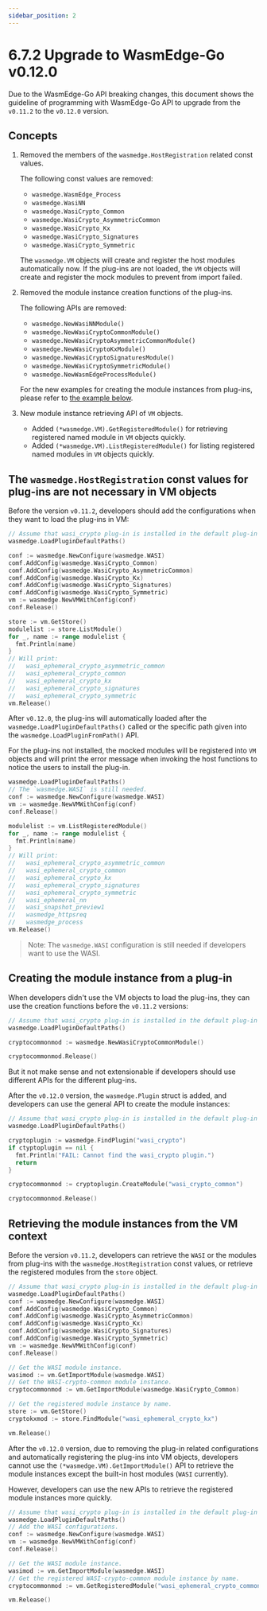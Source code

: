 ```yaml
---
sidebar_position: 2
---
```


# 6.7.2 Upgrade to WasmEdge-Go v0.12.0

Due to the WasmEdge-Go API breaking changes, this document shows the guideline of programming with WasmEdge-Go API to upgrade from the `v0.11.2` to the `v0.12.0` version.

## Concepts

1. Removed the members of the `wasmedge.HostRegistration` related const values.

    The following const values are removed:

    - `wasmedge.WasmEdge_Process`
    - `wasmedge.WasiNN`
    - `wasmedge.WasiCrypto_Common`
    - `wasmedge.WasiCrypto_AsymmetricCommon`
    - `wasmedge.WasiCrypto_Kx`
    - `wasmedge.WasiCrypto_Signatures`
    - `wasmedge.WasiCrypto_Symmetric`

    The `wasmedge.VM` objects will create and register the host modules automatically now. If the plug-ins are not loaded, the `VM` objects will create and register the mock modules to prevent from import failed.

2. Removed the module instance creation functions of the plug-ins.

    The following APIs are removed:

    - `wasmedge.NewWasiNNModule()`
    - `wasmedge.NewWasiCryptoCommonModule()`
    - `wasmedge.NewWasiCryptoAsymmetricCommonModule()`
    - `wasmedge.NewWasiCryptoKxModule()`
    - `wasmedge.NewWasiCryptoSignaturesModule()`
    - `wasmedge.NewWasiCryptoSymmetricModule()`
    - `wasmedge.NewWasmEdgeProcessModule()`

    For the new examples for creating the module instances from plug-ins, please refer to [the example below](#creating-the-module-instance-from-a-plug-in).

3. New module instance retrieving API of `VM` objects.

    - Added `(*wasmedge.VM).GetRegisteredModule()` for retrieving registered named module in `VM` objects quickly.
    - Added `(*wasmedge.VM).ListRegisteredModule()` for listing registered named modules in `VM` objects quickly.

## The `wasmedge.HostRegistration` const values for plug-ins are not necessary in VM objects

Before the version `v0.11.2`, developers should add the configurations when they want to load the plug-ins in VM:

```go
// Assume that wasi_crypto plug-in is installed in the default plug-in path.
wasmedge.LoadPluginDefaultPaths()

conf := wasmedge.NewConfigure(wasmedge.WASI)
comf.AddConfig(wasmedge.WasiCrypto_Common)
comf.AddConfig(wasmedge.WasiCrypto_AsymmetricCommon)
comf.AddConfig(wasmedge.WasiCrypto_Kx)
comf.AddConfig(wasmedge.WasiCrypto_Signatures)
comf.AddConfig(wasmedge.WasiCrypto_Symmetric)
vm := wasmedge.NewVMWithConfig(conf)
conf.Release()

store := vm.GetStore()
modulelist := store.ListModule()
for _, name := range modulelist {
  fmt.Println(name)
}
// Will print:
//   wasi_ephemeral_crypto_asymmetric_common
//   wasi_ephemeral_crypto_common
//   wasi_ephemeral_crypto_kx
//   wasi_ephemeral_crypto_signatures
//   wasi_ephemeral_crypto_symmetric
vm.Release()
```

After `v0.12.0`, the plug-ins will automatically loaded after the `wasmedge.LoadPluginDefaultPaths()` called or the specific path given into the `wasmedge.LoadPluginFromPath()` API.

For the plug-ins not installed, the mocked modules will be registered into `VM` objects and will print the error message when invoking the host functions to notice the users to install the plug-in.

```go
wasmedge.LoadPluginDefaultPaths()
// The `wasmedge.WASI` is still needed.
conf := wasmedge.NewConfigure(wasmedge.WASI)
vm := wasmedge.NewVMWithConfig(conf)
conf.Release()

modulelist := vm.ListRegisteredModule()
for _, name := range modulelist {
  fmt.Println(name)
}
// Will print:
//   wasi_ephemeral_crypto_asymmetric_common
//   wasi_ephemeral_crypto_common
//   wasi_ephemeral_crypto_kx
//   wasi_ephemeral_crypto_signatures
//   wasi_ephemeral_crypto_symmetric
//   wasi_ephemeral_nn
//   wasi_snapshot_preview1
//   wasmedge_httpsreq
//   wasmedge_process
vm.Release()
```

> Note: The `wasmedge.WASI` configuration is still needed if developers want to use the WASI.

## Creating the module instance from a plug-in

When developers didn't use the VM objects to load the plug-ins, they can use the creation functions before the `v0.11.2` versions:

```go
// Assume that wasi_crypto plug-in is installed in the default plug-in path.
wasmedge.LoadPluginDefaultPaths()

cryptocommonmod := wasmedge.NewWasiCryptoCommonModule()

cryptocommonmod.Release()
```

But it not make sense and not extensionable if developers should use different APIs for the different plug-ins.

After the `v0.12.0` version, the `wasmedge.Plugin` struct is added, and developers can use the general API to create the module instances:

```go
// Assume that wasi_crypto plug-in is installed in the default plug-in path.
wasmedge.LoadPluginDefaultPaths()

cryptoplugin := wasmedge.FindPlugin("wasi_crypto")
if ctyptoplugin == nil {
  fmt.Println("FAIL: Cannot find the wasi_crypto plugin.")
  return
}

cryptocommonmod := cryptoplugin.CreateModule("wasi_crypto_common")

cryptocommonmod.Release()
```

## Retrieving the module instances from the VM context

Before the version `v0.11.2`, developers can retrieve the `WASI` or the modules from plug-ins with the `wasmedge.HostRegistration` const values, or retrieve the registered modules from the `store` object.

```go
// Assume that wasi_crypto plug-in is installed in the default plug-in path.
wasmedge.LoadPluginDefaultPaths()
conf := wasmedge.NewConfigure(wasmedge.WASI)
comf.AddConfig(wasmedge.WasiCrypto_Common)
comf.AddConfig(wasmedge.WasiCrypto_AsymmetricCommon)
comf.AddConfig(wasmedge.WasiCrypto_Kx)
comf.AddConfig(wasmedge.WasiCrypto_Signatures)
comf.AddConfig(wasmedge.WasiCrypto_Symmetric)
vm := wasmedge.NewVMWithConfig(conf)
conf.Release()

// Get the WASI module instance.
wasimod := vm.GetImportModule(wasmedge.WASI)
// Get the WASI-crypto-common module instance.
cryptocommonmod := vm.GetImportModule(wasmedge.WasiCrypto_Common)

// Get the registered module instance by name.
store := vm.GetStore()
cryptokxmod := store.FindModule("wasi_ephemeral_crypto_kx")

vm.Release()
```

After the `v0.12.0` version, due to removing the plug-in related configurations and automatically registering the plug-ins into VM objects, developers cannot use the `(*wasmedge.VM).GetImportModule()` API to retrieve the module instances except the built-in host modules (`WASI` currently).

However, developers can use the new APIs to retrieve the registered module instances more quickly.

```go
// Assume that wasi_crypto plug-in is installed in the default plug-in path.
wasmedge.LoadPluginDefaultPaths()
// Add the WASI configurations.
conf := wasmedge.NewConfigure(wasmedge.WASI)
vm := wasmedge.NewVMWithConfig(conf)
conf.Release()

// Get the WASI module instance.
wasimod := vm.GetImportModule(wasmedge.WASI)
// Get the registered WASI-crypto-common module instance by name.
cryptocommonmod := vm.GetRegisteredModule("wasi_ephemeral_crypto_common")

vm.Release()
```
